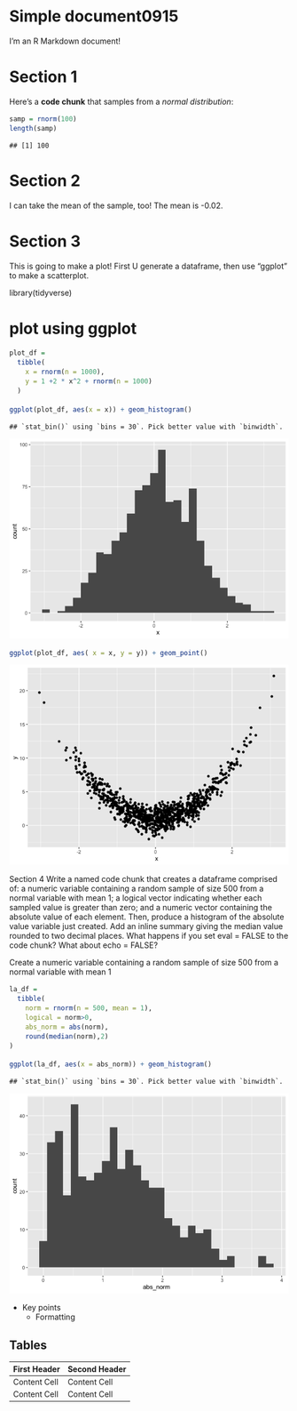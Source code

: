 Simple document0915
================

I’m an R Markdown document!

# Section 1

Here’s a **code chunk** that samples from a *normal distribution*:

``` r
samp = rnorm(100)
length(samp)
```

    ## [1] 100

# Section 2

I can take the mean of the sample, too! The mean is -0.02.

# Section 3

This is going to make a plot! First U generate a dataframe, then use
“ggplot” to make a scatterplot.

library(tidyverse)

# plot using ggplot

``` r
plot_df = 
  tibble(
    x = rnorm(n = 1000),
    y = 1 +2 * x^2 + rnorm(n = 1000)
  )

ggplot(plot_df, aes(x = x)) + geom_histogram()
```

    ## `stat_bin()` using `bins = 30`. Pick better value with `binwidth`.

![](template_files/figure-gfm/chunk_histogram-1.png)<!-- -->

``` r
ggplot(plot_df, aes( x = x, y = y)) + geom_point()
```

![](template_files/figure-gfm/chunk_histogram-2.png)<!-- -->

Section 4 Write a named code chunk that creates a dataframe comprised
of: a numeric variable containing a random sample of size 500 from a
normal variable with mean 1; a logical vector indicating whether each
sampled value is greater than zero; and a numeric vector containing the
absolute value of each element. Then, produce a histogram of the
absolute value variable just created. Add an inline summary giving the
median value rounded to two decimal places. What happens if you set eval
= FALSE to the code chunk? What about echo = FALSE?

Create a numeric variable containing a random sample of size 500 from a
normal variable with mean 1

``` r
la_df = 
  tibble(
    norm = rnorm(n = 500, mean = 1),
    logical = norm>0,
    abs_norm = abs(norm),
    round(median(norm),2)
)

ggplot(la_df, aes(x = abs_norm)) + geom_histogram()
```

    ## `stat_bin()` using `bins = 30`. Pick better value with `binwidth`.

![](template_files/figure-gfm/unnamed-chunk-3-1.png)<!-- -->

-   Key points
    -   Formatting

## Tables

| First Header | Second Header |
|--------------|---------------|
| Content Cell | Content Cell  |
| Content Cell | Content Cell  |
